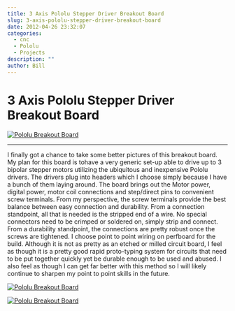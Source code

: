 ```yaml
---
title: 3 Axis Pololu Stepper Driver Breakout Board
slug: 3-axis-pololu-stepper-driver-breakout-board
date: 2012-04-26 23:32:07
categories:
  - cnc
  - Pololu
  - Projects
description: ""
author: Bill
---
```


# 3 Axis Pololu Stepper Driver Breakout Board

[![Pololu Breakout Board](/uploads/2015/07/bob0_1-300x225.jpg)](/uploads/2015/07/bob0_1.jpg)

<hr />

I finally got a chance to take some better pictures of this breakout board. My plan for this board is tohave a very generic set-up able to drive up to 3 bipolar stepper motors utilizing the ubiquitous and inexpensive Pololu drivers. The drivers plug into headers which I choose simply because I have a bunch of them laying around. The board brings out the Motor power, digital power, motor coil connections and step/direct pins to convenient screw terminals. From my perspective, the screw terminals provide the best balance between easy connection and durability. From a connection standpoint, all that is needed is the stripped end of a wire. No special connectors need to be crimped or soldered on, simply strip and connect. From a durability standpoint, the connections are pretty robust once the screws are tightened. I choose point to point wiring on perfboard for the build. Although it is not as pretty as an etched or milled circuit board, I feel as though it is a pretty good rapid proto-typing system for circuits that need to be put together quickly yet be durable enough to be used and abused. I also feel as though I can get far better with this method so I will likely continue to sharpen my point to point skills in the future.

[![Pololu Breakout Board](/uploads/2015/07/bob16-300x225.jpg)](/uploads/2015/07/bob16.jpg)

[![Pololu Breakout Board](/uploads/2015/07/bob20-300x225.jpg)](/uploads/2015/07/bob20.jpg)

